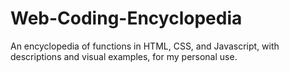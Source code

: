 # Web-Coding-Encyclopedia
An encyclopedia of functions in HTML, CSS, and Javascript, with descriptions and visual examples, for my personal use.
